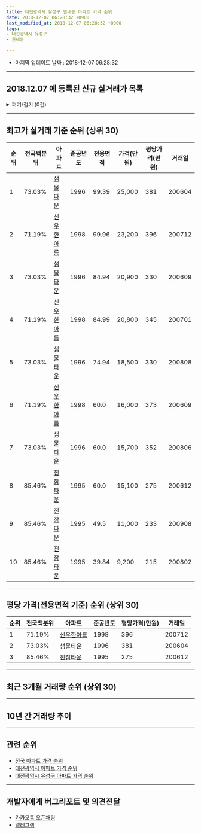 ```yaml
---
title: 대전광역시 유성구 원내동 아파트 가격 순위
date: 2018-12-07 06:28:32 +0900
last_modified_at: 2018-12-07 06:28:32 +0900
tags:
- 대전광역시 유성구
- 원내동

---
```


* 마지막 업데이트 날짜 : 2018-12-07 06:28:32

---

## 2018.12.07 에 등록된 신규 실거래가 목록

<details>
<summary>펴기/접기 (0건)</summary>
<div markdown="1">

|아파트|전국백분위|준공년도|전용면적|가격(만원)|평당가격(만원)|거래일|
|---|---|---|---|---|---|---|
|없음|||||||


</div>
</details>

---

## 최고가 실거래 기준 순위 (상위 30)


|순위|전국백분위|아파트|준공년도|전용면적|가격(만원)|평당가격(만원)|거래일|
|---|---|---|---|---|---|---|---|
|1|73.03%|[샘물타운](https://search.naver.com/search.naver?query=%EB%8C%80%EC%A0%84%EA%B4%91%EC%97%AD%EC%8B%9C+%EC%9C%A0%EC%84%B1%EA%B5%AC+%EC%9B%90%EB%82%B4%EB%8F%99+%EC%83%98%EB%AC%BC%ED%83%80%EC%9A%B4)|1996|99.39|25,000|381|200604|
|2|71.19%|[신우한아름](https://search.naver.com/search.naver?query=%EB%8C%80%EC%A0%84%EA%B4%91%EC%97%AD%EC%8B%9C+%EC%9C%A0%EC%84%B1%EA%B5%AC+%EC%9B%90%EB%82%B4%EB%8F%99+%EC%8B%A0%EC%9A%B0%ED%95%9C%EC%95%84%EB%A6%84)|1998|99.96|23,200|396|200712|
|3|73.03%|[샘물타운](https://search.naver.com/search.naver?query=%EB%8C%80%EC%A0%84%EA%B4%91%EC%97%AD%EC%8B%9C+%EC%9C%A0%EC%84%B1%EA%B5%AC+%EC%9B%90%EB%82%B4%EB%8F%99+%EC%83%98%EB%AC%BC%ED%83%80%EC%9A%B4)|1996|84.94|20,900|330|200609|
|4|71.19%|[신우한아름](https://search.naver.com/search.naver?query=%EB%8C%80%EC%A0%84%EA%B4%91%EC%97%AD%EC%8B%9C+%EC%9C%A0%EC%84%B1%EA%B5%AC+%EC%9B%90%EB%82%B4%EB%8F%99+%EC%8B%A0%EC%9A%B0%ED%95%9C%EC%95%84%EB%A6%84)|1998|84.99|20,800|345|200701|
|5|73.03%|[샘물타운](https://search.naver.com/search.naver?query=%EB%8C%80%EC%A0%84%EA%B4%91%EC%97%AD%EC%8B%9C+%EC%9C%A0%EC%84%B1%EA%B5%AC+%EC%9B%90%EB%82%B4%EB%8F%99+%EC%83%98%EB%AC%BC%ED%83%80%EC%9A%B4)|1996|74.94|18,500|330|200808|
|6|71.19%|[신우한아름](https://search.naver.com/search.naver?query=%EB%8C%80%EC%A0%84%EA%B4%91%EC%97%AD%EC%8B%9C+%EC%9C%A0%EC%84%B1%EA%B5%AC+%EC%9B%90%EB%82%B4%EB%8F%99+%EC%8B%A0%EC%9A%B0%ED%95%9C%EC%95%84%EB%A6%84)|1998|60.0|16,000|373|200609|
|7|73.03%|[샘물타운](https://search.naver.com/search.naver?query=%EB%8C%80%EC%A0%84%EA%B4%91%EC%97%AD%EC%8B%9C+%EC%9C%A0%EC%84%B1%EA%B5%AC+%EC%9B%90%EB%82%B4%EB%8F%99+%EC%83%98%EB%AC%BC%ED%83%80%EC%9A%B4)|1996|60.0|15,700|352|200806|
|8|85.46%|[진잠타운](https://search.naver.com/search.naver?query=%EB%8C%80%EC%A0%84%EA%B4%91%EC%97%AD%EC%8B%9C+%EC%9C%A0%EC%84%B1%EA%B5%AC+%EC%9B%90%EB%82%B4%EB%8F%99+%EC%A7%84%EC%9E%A0%ED%83%80%EC%9A%B4)|1995|60.0|15,100|275|200612|
|9|85.46%|[진잠타운](https://search.naver.com/search.naver?query=%EB%8C%80%EC%A0%84%EA%B4%91%EC%97%AD%EC%8B%9C+%EC%9C%A0%EC%84%B1%EA%B5%AC+%EC%9B%90%EB%82%B4%EB%8F%99+%EC%A7%84%EC%9E%A0%ED%83%80%EC%9A%B4)|1995|49.5|11,000|233|200908|
|10|85.46%|[진잠타운](https://search.naver.com/search.naver?query=%EB%8C%80%EC%A0%84%EA%B4%91%EC%97%AD%EC%8B%9C+%EC%9C%A0%EC%84%B1%EA%B5%AC+%EC%9B%90%EB%82%B4%EB%8F%99+%EC%A7%84%EC%9E%A0%ED%83%80%EC%9A%B4)|1995|39.84|9,200|215|200802|


---

## 평당 가격(전용면적 기준) 순위 (상위 30)


|순위|전국백분위|아파트|준공년도|평당가격(만원)|거래일|
|---|---|---|---|---|---|
|1|71.19%|[신우한아름](https://search.naver.com/search.naver?query=%EB%8C%80%EC%A0%84%EA%B4%91%EC%97%AD%EC%8B%9C+%EC%9C%A0%EC%84%B1%EA%B5%AC+%EC%9B%90%EB%82%B4%EB%8F%99+%EC%8B%A0%EC%9A%B0%ED%95%9C%EC%95%84%EB%A6%84)|1998|396|200712|
|2|73.03%|[샘물타운](https://search.naver.com/search.naver?query=%EB%8C%80%EC%A0%84%EA%B4%91%EC%97%AD%EC%8B%9C+%EC%9C%A0%EC%84%B1%EA%B5%AC+%EC%9B%90%EB%82%B4%EB%8F%99+%EC%83%98%EB%AC%BC%ED%83%80%EC%9A%B4)|1996|381|200604|
|3|85.46%|[진잠타운](https://search.naver.com/search.naver?query=%EB%8C%80%EC%A0%84%EA%B4%91%EC%97%AD%EC%8B%9C+%EC%9C%A0%EC%84%B1%EA%B5%AC+%EC%9B%90%EB%82%B4%EB%8F%99+%EC%A7%84%EC%9E%A0%ED%83%80%EC%9A%B4)|1995|275|200612|


---

## 최근 3개월 거래량 순위 (상위 30)


<div style="width:100%;">
    <canvas id="deal_count_ranking" height="250"></canvas>
</div>


<script>
new Chart(document.getElementById("deal_count_ranking"), {
    type: 'horizontalBar',
    data: {
        labels: ['진잠타운', '신우한아름', '샘물타운'],
        datasets: [{
            label: '실거래 수',
            data: [12, 6, 4],
            borderColor: "rgba(255, 0, 128, 1)",
            backgroundColor: "rgba(255, 0, 128, 0.5)",
            fill: false,
        }]
    },
    options: {
        responsive: true,
        title: {
            display: true,
            text: '최근 3개월 거래량 순위'
        },
        tooltips: {
            mode: 'index',
            intersect: false,
            callbacks: {
                title: function(tooltipItems, data) {
                    return "실거래 수:";
                },
                label: function(tooltipItem, data) {
                    return data.labels[tooltipItem.index] + ": " + tooltipItem.xLabel;
                }
            }
        },
        hover: {
            mode: 'nearest',
            intersect: true
        },
        scales: {
            xAxes: [{
                display: true,
                scaleLabel: {
                    display: true,
                    labelString: '실거래 수'
                },
                ticks: {
                    suggestedMin: 0,
                }
            }],
            yAxes: [{
                display: true,
                ticks: {
                    autoSkip: false,
                    callback: function(value, index, values) {
                        if (value.length > 15)
                            return value.substr(0, 13) + "...";
                        else
                            return value;
                    }
                },
                scaleLabel: {
                    display: false,
                }
            }]
        }
    }
});

</script>


---

## 10년 간 거래량 추이


<div style="width:100%;">
    <canvas id="deal_progress" height="250"></canvas>
</div>

<script>
new Chart(document.getElementById("deal_progress"), {
    type: 'line',
    data: {
        labels: ['200812','200901','200902','200903','200904','200905','200906','200907','200908','200909','200910','200911','200912','201001','201002','201003','201004','201005','201006','201007','201008','201009','201010','201011','201012','201101','201102','201103','201104','201105','201106','201107','201108','201109','201110','201111','201112','201201','201202','201203','201204','201205','201206','201207','201208','201209','201210','201211','201212','201301','201302','201303','201304','201305','201306','201307','201308','201309','201310','201311','201312','201401','201402','201403','201404','201405','201406','201407','201408','201409','201410','201411','201412','201501','201502','201503','201504','201505','201506','201507','201508','201509','201510','201511','201512','201601','201602','201603','201604','201605','201606','201607','201608','201609','201610','201611','201612','201701','201702','201703','201704','201705','201706','201707','201708','201709','201710','201711','201712','201801','201802','201803','201804','201805','201806','201807','201808','201809','201810','201811','201812'],
        datasets: [{
            label: '실거래 수',
            pointRadius: 1,
            data: [8, 18, 18, 28, 26, 32, 28, 29, 37, 43, 16, 27, 23, 31, 39, 30, 9, 36, 16, 23, 26, 19, 32, 23, 9, 13, 14, 20, 15, 15, 19, 19, 17, 20, 22, 17, 16, 13, 23, 13, 18, 15, 8, 13, 5, 8, 6, 11, 12, 25, 15, 21, 20, 13, 18, 14, 27, 32, 33, 20, 17, 17, 26, 27, 11, 19, 6, 16, 7, 18, 16, 10, 14, 14, 17, 33, 32, 9, 13, 9, 12, 18, 18, 11, 9, 15, 21, 11, 16, 9, 14, 14, 13, 20, 34, 24, 19, 10, 15, 18, 14, 26, 13, 10, 9, 13, 17, 13, 17, 16, 17, 14, 16, 14, 9, 7, 10, 12, 16, 6, 0],
            borderColor: "rgba(255, 201, 14, 1)",
            backgroundColor: "rgba(255, 201, 14, 0.5)",
            fill: true,
        }]
    },
    options: {
        responsive: true,
        title: {
            display: true,
            text: '10년간 거래량 추이'
        },
        tooltips: {
            mode: 'index',
            intersect: false,
        },
        hover: {
            mode: 'nearest',
            intersect: true
        },
        scales: {
            xAxes: [{
                display: true,
                scaleLabel: {
                    display: true,
                    labelString: '년/월'
                }
            }],
            yAxes: [{
                display: true,
                ticks: {
                    suggestedMin: 0,
                },
                scaleLabel: {
                    display: true,
                    labelString: '실거래 수'
                }
            }]
        }
    }
});

</script>


---

## 관련 순위

- [전국 아파트 가격 순위](https://inasie.github.io/apt-ranking/전국)
- [대전광역시 아파트 가격 순위](https://inasie.github.io/apt-ranking/대전광역시)
- [대전광역시 유성구 아파트 가격 순위](https://inasie.github.io/apt-ranking/대전광역시-유성구)


---

## 개발자에게 버그리포트 및 의견전달

- [카카오톡 오픈채팅](https://open.kakao.com/o/gLJUAP4)
- [텔레그램](https://t.me/inasie)


